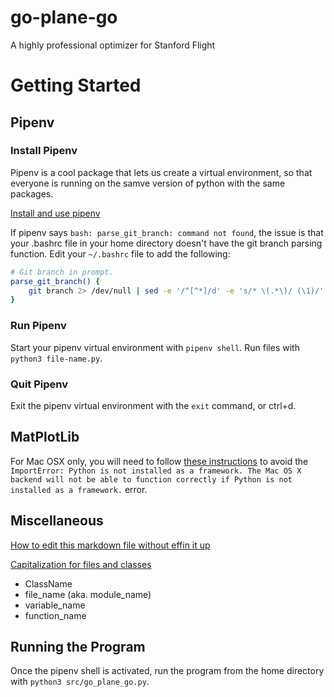# go-plane-go
A highly professional optimizer for Stanford Flight

# Getting Started

## Pipenv

### Install Pipenv

Pipenv is a cool package that lets us create a virtual environment, so that everyone is running on the samve version of python with the same packages.

[Install and use pipenv](https://robots.thoughtbot.com/how-to-manage-your-python-projects-with-pipenv)

If pipenv says `bash: parse_git_branch: command not found`, the issue is that your .bashrc file in your home directory doesn't have the git branch parsing function.  Edit your `~/.bashrc` file to add the following:

```bash
# Git branch in prompt.
parse_git_branch() {
    git branch 2> /dev/null | sed -e '/^[^*]/d' -e 's/* \(.*\)/ (\1)/'
}
```

### Run Pipenv

Start your pipenv virtual environment with `pipenv shell`.  Run files with `python3 file-name.py`.

### Quit Pipenv

Exit the pipenv virtual environment with the `exit` command, or ctrl+d.

## MatPlotLib

For Mac OSX only, you will need to follow [these instructions](https://github.com/JuliaPy/PyCall.jl/issues/218#issuecomment-267558858) to avoid the `ImportError: Python is not installed as a framework. The Mac OS X backend will not be able to function correctly if Python is not installed as a framework.` error.

## Miscellaneous

[How to edit this markdown file without effin it up](https://github.com/adam-p/markdown-here/wiki/Markdown-Cheatsheet)

[Capitalization for files and classes](https://softwareengineering.stackexchange.com/questions/308972/python-file-naming-convention)
* ClassName
* file_name (aka. module_name)
* variable_name
* function_name

## Running the Program
Once the pipenv shell is activated, run the program from the home directory with `python3 src/go_plane_go.py`.